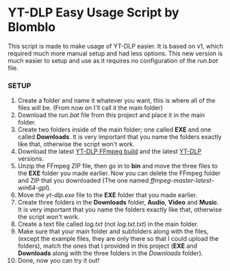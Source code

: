 # YT-DLP Easy Usage Script by Blomblo
This script is made to make usage of YT-DLP easier. It is based on v1, which required much more manual setup and had less options. This new version is much easier to setup and use as it requires no configuration of the *run.bat* file.

### SETUP
1. Create a folder and name it whatever you want, this is where all of the files will be. (From now on I'll call it the main folder)
2. Download the *run.bat* file from this project and place it in the main folder.
3. Create two folders inside of the main folder; one called **EXE** and one called **Downloads**. It is very important that you name the folders exactly like that, otherwise the script won't work.
4. Download the latest [YT-DLP FFmpeg build](https://github.com/yt-dlp/FFmpeg-Builds/releases/download/latest/ffmpeg-master-latest-win64-gpl.zip) and the latest [YT-DLP](https://github.com/yt-dlp/yt-dlp/releases/latest/download/yt-dlp.exe) versions.
5. Unzip the FFmpeg ZIP file, then go in to **bin** and move the three files to the **EXE** folder you made earlier. Now you can delete the FFmpeg folder and ZIP that you downloaded (The one named *ffmpeg-master-latest-win64-gpl*).
6. Move the *yt-dlp.exe* file to the **EXE** folder that you made earlier.
7. Create three folders in the **Downloads** folder, **Audio**, **Video** and **Music**. It is very important that you name the folders exactly like that, otherwise the script won't work.
8. Create a text file called *log.txt* (not *log.txt.txt*) in the main folder.
9. Make sure that your main folder and subfolders along with the files, (except the example files, they are only there so that I could upload the folders), match the ones that I provided in this project (**EXE** and **Downloads** along with the three folders in the *Downloads* folder). 
10. Done, now you can try it out!
